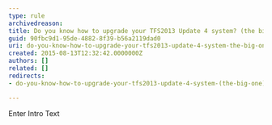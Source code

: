 ```yaml
---
type: rule
archivedreason: 
title: Do you know how to upgrade your TFS2013 Update 4 system? (the big one)
guid: 90fbc9d1-95de-4882-8f39-b56a2119dad0
uri: do-you-know-how-to-upgrade-your-tfs2013-update-4-system-the-big-one
created: 2015-08-13T12:32:42.0000000Z
authors: []
related: []
redirects:
- do-you-know-how-to-upgrade-your-tfs2013-update-4-system-(the-big-one)

---
```



Enter Intro Text
<br><excerpt class='endintro'></excerpt><br>



